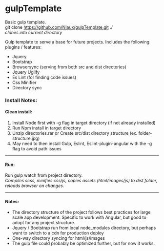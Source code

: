 # gulpTemplate
Basic gulp template.
<br />
git clone https://github.com/Nlaux/gulpTemplate.git ./
<br />
<em>clones into current directory</em>

Gulp template to serve a base for future projects. Includes the following plugins / features:
<ul>
  <li>Jquery</li>
  <li>Bootstrap</li>
  <li>Browsersync (serving from both src and dist directories)</li>
  <li>Jquery Uglify</li>
  <li>Es Lint (for finding code issues)</li>
  <li>Css Minifier</li>
  <li>Directory sync</li>
</ul>
  
<h3>Install Notes:</h3>
<h4>Clean install:</h4>
 <ol>
  <li>Install Node first with -g flag in target directory (if not already installed)</li>
  <li>Run Npm install in target directory</li>
  <li>Unzip directories.rar or Create src/dist directory structure (ex. folder-structure.jpg)</li>
  <li>May need to then install Gulp, Eslint, Eslint-plugin-angular with the -g flag to avoid path issues</li>
 </ol>
 
 <hr />
 <h4>Run:</h4>
    Run gulp watch from project directory. 
    <br />
    <em>Compiles scss, minifies css/js, copies assets (html/images/js) to dist folder, reloads browser on changes.</em>

<hr />
<h4>Notes:</h4>
  <ul>
    <li>The directory structure of the project follows best practices for large scale app development. Specific to work with Angular, but good to adopt for any project structure.</li>
    <li>Jquery / Bootstrap run from local node_modules directory, but perhaps want to switch to a cdn for production deploy</li>
    <li>One-way directory syncing for html/js/images</li>
  <li>The gulp file could probably be optimized further, but for now it works.</li>
